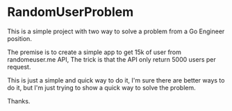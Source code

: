 # RandomUserProblem

This is a simple project with two way to solve a problem from a Go Engineer position.

The premise is to create a simple app to get 15k of user from randomeuser.me API, The trick is that the API only return 5000 users per request.

This is just a simple and quick way to do it, I'm sure there are better ways to do it, but I'm just trying to show a quick way to solve the problem.

Thanks.
